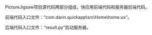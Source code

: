 PictureJigsaw项目源代码两部分组成，快应用前端代码和服务器后端代码。

前端代码入口文件：“com.darin.quickapp\src\Home\home.ux”。

后端代码入口文件：“result.py”启动服务器。